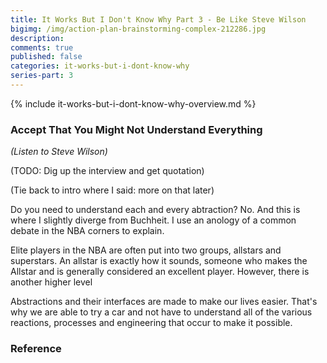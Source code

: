```yaml
---
title: It Works But I Don't Know Why Part 3 - Be Like Steve Wilson
bigimg: /img/action-plan-brainstorming-complex-212286.jpg
description: 
comments: true
published: false
categories: it-works-but-i-dont-know-why
series-part: 3
---
```


{% include it-works-but-i-dont-know-why-overview.md %}

### Accept That You Might Not Understand Everything
_(Listen to Steve Wilson)_

(TODO: Dig up the interview and get quotation)

(Tie back to intro where I said: more on that later)

Do you need to understand each and every abtraction?  No.  And this is where I slightly diverge from Buchheit.  I use an anology of a common debate in the NBA corners to explain.

Elite players in the NBA are often put into two groups, allstars and superstars.  An allstar is exactly how it sounds, someone who makes the Allstar and is generally considered an excellent player.  However, there is another higher level

Abstractions and their interfaces are made to make our lives easier.  That's why we are able to try a car and not have to understand all of the various reactions, processes and engineering that occur to make it possible.

### Reference

